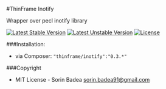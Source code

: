 #ThinFrame Inotify

Wrapper over pecl inotify library

[![Latest Stable Version](https://poser.pugx.org/thinframe/inotify/v/stable.png)](https://packagist.org/packages/thinframe/inotify)
[![Latest Unstable Version](https://poser.pugx.org/thinframe/inotify/v/unstable.png)](https://packagist.org/packages/thinframe/inotify)
[![License](https://poser.pugx.org/thinframe/inotify/license.png)](https://packagist.org/packages/thinframe/inotify)

###Installation:
* via Composer: `"thinframe/inotify":"0.3.*"`

###Copyright
* MIT License - Sorin Badea <sorin.badea91@gmail.com>